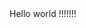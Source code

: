 <html>
    <head>
        <title>Hello world</title>
    </head>
    <body>
          Hello world !!!!!!!
    </body>
</html>
